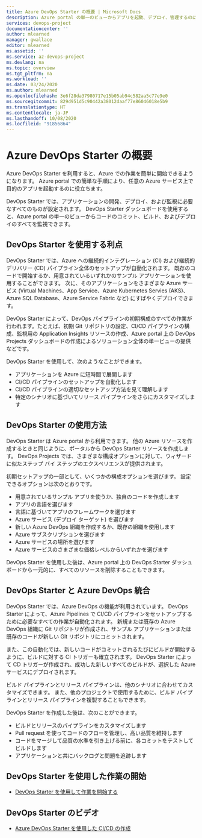 ```yaml
---
title: Azure DevOps Starter の概要 | Microsoft Docs
description: Azure portal の単一のビューからアプリを起動、デプロイ、管理するのに、Azure DevOps Starter がどのように役立つかについて説明します。
services: devops-project
documentationcenter: ''
author: mlearned
manager: gwallace
editor: mlearned
ms.assetid: ''
ms.service: az-devops-project
ms.devlang: na
ms.topic: overview
ms.tgt_pltfrm: na
ms.workload: ''
ms.date: 03/24/2020
ms.author: mlearned
ms.openlocfilehash: 3e6f28da37980717e15b05ab94c582aa5c77e9e0
ms.sourcegitcommit: 829d951d5c90442a38012daaf77e86046018e5b9
ms.translationtype: HT
ms.contentlocale: ja-JP
ms.lasthandoff: 10/08/2020
ms.locfileid: "91856864"
---
```

# <a name="overview-of-azure-devops-starter"></a>Azure DevOps Starter の概要

 Azure DevOps Starter を利用すると、Azure での作業を簡単に開始できるようになります。 Azure portal での簡単な手順により、任意の Azure サービス上で目的のアプリを起動するのに役立ちます。 

 DevOps Starter では、アプリケーションの開発、デプロイ、および監視に必要なすべてのものが設定されます。 DevOps Starter ダッシュボードを使用すると、Azure portal の単一のビューからコードのコミット、ビルド、およびデプロイのすべてを監視できます。

## <a name="advantages-of-using-devops-starter"></a>DevOps Starter を使用する利点

  DevOps Starter では、Azure への継続的インテグレーション (CI) および継続的デリバリー (CD) パイプライン全体のセットアップが自動化されます。  既存のコードで開始するか、用意されているいずれかのサンプル アプリケーションを使用することができます。 次に、そのアプリケーションをさまざまな Azure サービス (Virtual Machines、App Service、Azure Kubernetes Servies (AKS)、Azure SQL Database、Azure Service Fabric など) にすばやくデプロイできます。  

  DevOps Starter によって、DevOps パイプラインの初期構成のすべての作業が行われます。たとえば、初期 Git リポジトリの設定、CI/CD パイプラインの構成、監視用の Application Insights リソースの作成、Azure portal 上の DevOps Projects ダッシュボードの作成によるソリューション全体の単一ビューの提供などです。

DevOps Starter を使用して、次のようなことができます。

* アプリケーションを Azure に短時間で展開します
* CI/CD パイプラインのセットアップを自動化します
* CI/CD パイプラインの適切なセットアップ方法を見て理解します
* 特定のシナリオに基づいてリリース パイプラインをさらにカスタマイズします

## <a name="how-to-use-devops-starter"></a>DevOps Starter の使用方法

  DevOps Starter は Azure portal から利用できます。 他の Azure リソースを作成するときと同じように、ポータルから DevOps Starter リソースを作成します。 DevOps Projects では、さまざまな構成オプションに対して、ウィザードに似たステップ バイ ステップのエクスペリエンスが提供されます。  

初期セットアップの一部として、いくつかの構成オプションを選びます。 設定できるオプションは次のとおりです。

* 用意されているサンプル アプリを使うか、独自のコードを作成します
* アプリの言語を選びます
* 言語に基づいてアプリのフレームワークを選びます
* Azure サービス (デプロイ ターゲット) を選びます
* 新しい Azure DevOps 組織を作成するか、既存の組織を使用します 
* Azure サブスクリプションを選びます
* Azure サービスの場所を選びます
* Azure サービスのさまざまな価格レベルからいずれかを選びます

DevOps Starter を使用した後は、Azure portal 上の DevOps Starter ダッシュボードから一元的に、すべてのリソースを削除することもできます。

## <a name="devops-starter-and-azure-devops-integration"></a>DevOps Starter と Azure DevOps 統合

DevOps Starter では、Azure DevOps の機能が利用されています。 DevOps Starter によって、Azure Pipelines で CI/CD パイプラインをセットアップするために必要なすべての作業が自動化されます。 新規または既存の Azure DevOps 組織に Git リポジトリが作成され、サンプル アプリケーションまたは既存のコードが新しい Git リポジトリにコミットされます。  

また、この自動化では、新しいコードがコミットされるたびにビルドが開始するように、ビルドに対する CI トリガーも確立されます。 DevOps Starter によって CD トリガーが作成され、成功した新しいすべてのビルドが、選択した Azure サービスにデプロイされます。  

ビルド パイプラインとリリース パイプラインは、他のシナリオに合わせてカスタマイズできます。 また、他のプロジェクトで使用するために、ビルド パイプラインとリリース パイプラインを複製することもできます。

DevOps Starter を作成した後は、次のことができます。

* ビルドとリリースのパイプラインをカスタマイズします
* Pull request を使ってコードのフローを管理し、高い品質を維持します
* コードをマージして品質の水準を引き上げる前に、各コミットをテストしてビルドします
* アプリケーションと共にバックログと問題を追跡します

## <a name="getting-started-with-devops-starter"></a>DevOps Starter を使用した作業の開始

* [DevOps Starter を使用して作業を開始する](./azure-devops-project-github.md)

##  <a name="devops-starter-videos"></a>DevOps Starter のビデオ

* [Azure DevOps Starter を使用した CI/CD の作成](https://www.youtube.com/watch?v=NuYDAs3kNV8)
